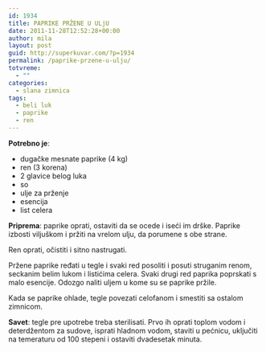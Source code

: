 ```yaml
---
id: 1934
title: PAPRIKE PRŽENE U ULjU
date: 2011-11-28T12:52:28+00:00
author: mila
layout: post
guid: http://superkuvar.com/?p=1934
permalink: /paprike-przene-u-ulju/
totvreme:
  - ""
categories:
  - slana zimnica
tags:
  - beli luk
  - paprike
  - ren
---
```

**Potrebno je**:

  * dugačke mesnate paprike (4 kg)
  * ren (3 korena)
  * 2 glavice belog luka
  * so
  * ulje za prženje
  * esencija
  * list celera

**Priprema**: paprike oprati, ostaviti da se ocede i iseći im drške. Paprike izbosti viljuškom i pržiti na vrelom ulju, da porumene s obe strane.

Ren oprati, očistiti i sitno nastrugati.

Pržene paprike ređati u tegle i svaki red posoliti i posuti struganim renom, seckanim belim lukom i listićima celera. Svaki drugi red paprika poprskati s malo esencije. Odozgo naliti uljem u kome su se paprike pržile.

Kada se paprike ohlade, tegle povezati celofanom i smestiti sa ostalom zimnicom.

**Savet**: tegle pre upotrebe treba sterilisati. Prvo ih oprati toplom vodom i deterdžentom za sudove, isprati hladnom vodom, staviti u pećnicu, uključiti na temeraturu od 100 stepeni i ostaviti dvadesetak minuta.